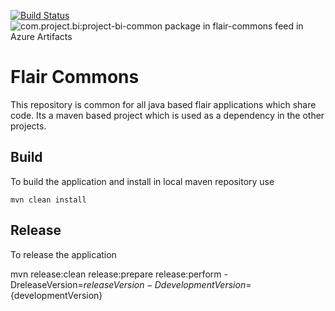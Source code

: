 [![Build Status](https://dev.azure.com/VizCentric/Flair%20BI/_apis/build/status/viz-centric.flair-commons?branchName=master)](https://dev.azure.com/VizCentric/Flair%20BI/_build/latest?definitionId=1&branchName=master)
![com.project.bi:project-bi-common package in flair-commons feed in Azure Artifacts](https://feeds.dev.azure.com/VizCentric/_apis/public/Packaging/Feeds/d62c60be-25b2-465f-9bf0-8c6406fc89ff/Packages/f6c17ac6-8157-49c2-ba21-0c0f02b78335/Badge)
# Flair Commons

This repository is common for all java based flair applications which share code. Its a maven based project which is used as a dependency in the other projects.

## Build

To build the application and install in local maven repository use

    mvn clean install

## Release

To release the application

mvn release:clean release:prepare release:perform -DreleaseVersion=${releaseVersion} -DdevelopmentVersion=${developmentVersion}
